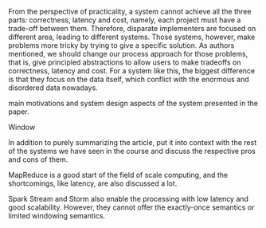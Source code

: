 
From the perspective of practicality, a system cannot achieve all the three parts: correctness, latency and cost, namely, each project must have a trade-off between them. Therefore, disparate implementers are focused on different area, leading to different systems. Those systems, however, make problems more tricky by trying to give a specific solution. As authors mentioned, we should change our process approach for those problems, that is, give principled abstractions to allow users to make tradeoffs on correctness, latency and cost. For a system like this, the biggest difference is that they focus on the data itself, which conflict with the enormous and disordered data nowadays.



main motivations and system design aspects of the system presented in the paper.  


Window


  

In addition to purely summarizing the article, put it into context with the rest of the systems we have seen in the course and discuss the respective pros and cons of them.


MapReduce is a good start of the field of scale computing, and the shortcomings, like latency, are also discussed a lot.

Spark Stream and Storm also enable the processing with low latency and good scalability. However, they cannot offer the exactly-once semantics or limited windowing semantics. 